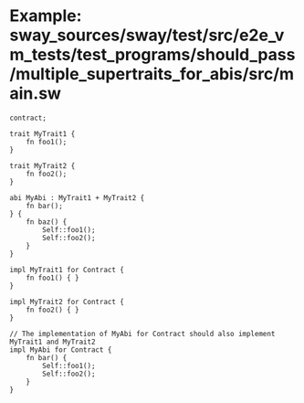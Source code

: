 # Example: sway_sources/sway/test/src/e2e_vm_tests/test_programs/should_pass/multiple_supertraits_for_abis/src/main.sw

```sway
contract;

trait MyTrait1 {
    fn foo1();
}

trait MyTrait2 {
    fn foo2();
}

abi MyAbi : MyTrait1 + MyTrait2 {
    fn bar();
} {
    fn baz() {
        Self::foo1();
        Self::foo2();
    }
}

impl MyTrait1 for Contract {
    fn foo1() { }
}

impl MyTrait2 for Contract {
    fn foo2() { }
}

// The implementation of MyAbi for Contract should also implement MyTrait1 and MyTrait2
impl MyAbi for Contract {
    fn bar() {
        Self::foo1();
        Self::foo2();
    }
}

```
